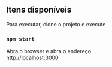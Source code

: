 

## Itens disponíveis

Para executar, clone o projeto e execute

### `npm start`

Abra o browser e abra o endereço<br>
[http://localhost:3000](http://localhost:3000) 


